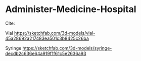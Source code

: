 # Administer-Medicine-Hospital
 
Cite:

Vial https://sketchfab.com/3d-models/vial-45a28692a217483ea501c3b8425c26ba

Syringe https://sketchfab.com/3d-models/syringe-decdb2c636e64a919f1f61c5e2636a93

